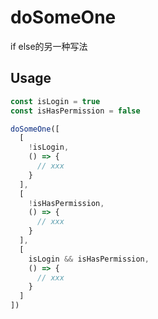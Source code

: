 # doSomeOne

if else的另一种写法

## Usage
```ts
const isLogin = true
const isHasPermission = false

doSomeOne([
  [
    !isLogin,
    () => {
      // xxx
    }
  ],
  [
    !isHasPermission,
    () => {
      // xxx
    }
  ],
  [
    isLogin && isHasPermission,
    () => {
      // xxx
    }
  ]
])
```
